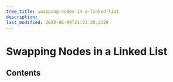 ```yaml
---
tree_title: swapping-nodes-in-a-linked-list
description: 
last_modified: 2022-06-09T21:23:28.2328
---
```


# Swapping Nodes in a Linked List

## Contents

